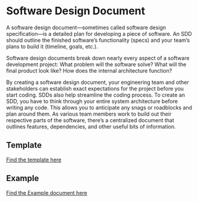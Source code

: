 # Software Design Document

A software design document—sometimes called software design specification—is a detailed plan for developing a piece of software. An SDD should outline the finished software’s functionality (specs) and your team’s plans to build it (timeline, goals, etc.). 

Software design documents break down nearly every aspect of a software development project: What problem will the software solve? What will the final product look like? How does the internal architecture function?

By creating a software design document, your engineering team and other stakeholders can establish exact expectations for the project before you start coding. SDDs also help streamline the coding process. To create an SDD, you have to think through your entire system architecture before writing any code. This allows you to anticipate any snags or roadblocks and plan around them. As various team members work to build out their respective parts of the software, there’s a centralized document that outlines features, dependencies, and other useful bits of information. 

## Template

[Find the template here](https://www.cms.gov/Research-Statistics-Data-and-Systems/CMS-Information-Technology/TLC/Downloads/System-Design-Document.docx)

## Example

[Find the Example document here](https://www.its.dot.gov/research_archives/msaa/pdf/MSAA_SystemDesignFINAL.pdf)

